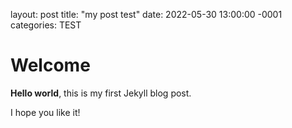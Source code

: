 layout: post
title: "my post test"
date: 2022-05-30 13:00:00 -0001
categories: TEST

# Welcome

**Hello world**, this is my first Jekyll blog post.

I hope you like it!
